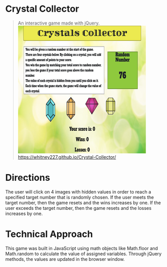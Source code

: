 # Crystal Collector
> An interactive game made with jQuery.
![screenshot](/images/Crystal-screenshot.png)
<https://whitney227.github.io/Crystal-Collector/>


# Directions
The user will click on 4 images with hidden values in order to reach a specified target number that is randomly chosen.  If the user meets the target number, then the game resets and the wins increases by one.  If the user exceeds the target number, then the game resets and the losses increases by one.

# Technical Approach
This game was built in JavaScript using math objects like Math.floor and Math.random to calculate the value of assigned variables.  Through jQuery methods, the values are updated in the browser window.

